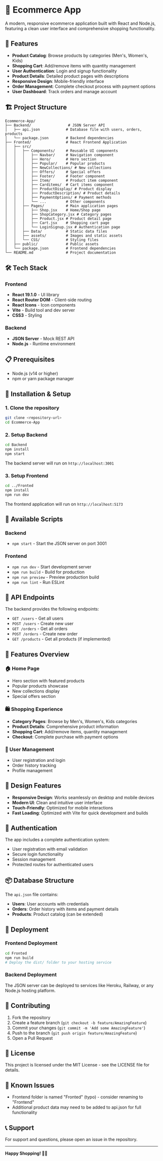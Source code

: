 # 🛒 Ecommerce App

A modern, responsive ecommerce application built with React and Node.js, featuring a clean user interface and comprehensive shopping functionality.

## 🚀 Features

- **Product Catalog**: Browse products by categories (Men's, Women's, Kids)
- **Shopping Cart**: Add/remove items with quantity management
- **User Authentication**: Login and signup functionality
- **Product Details**: Detailed product pages with descriptions
- **Responsive Design**: Mobile-friendly interface
- **Order Management**: Complete checkout process with payment options
- **User Dashboard**: Track orders and manage account

## 🏗️ Project Structure

```
Ecommerce-App/
├── Backend/                 # JSON Server API
│   ├── api.json            # Database file with users, orders, products
│   └── package.json        # Backend dependencies
├── Fronted/                # React Frontend Application
│   ├── src/
│   │   ├── Components/     # Reusable UI components
│   │   │   ├── Navbar/     # Navigation component
│   │   │   ├── Hero/       # Hero section
│   │   │   ├── Popular/    # Popular products
│   │   │   ├── NewCollections/ # New collections
│   │   │   ├── Offers/     # Special offers
│   │   │   ├── Footer/     # Footer component
│   │   │   ├── Item/       # Product item component
│   │   │   ├── Carditems/  # Cart items component
│   │   │   ├── ProductDisplay/ # Product display
│   │   │   ├── ProductDescription/ # Product details
│   │   │   ├── PaymentOptions/ # Payment methods
│   │   │   └── ...         # Other components
│   │   ├── Pages/          # Main application pages
│   │   │   ├── Shop.jsx    # Home/Shop page
│   │   │   ├── ShopCategory.jsx # Category pages
│   │   │   ├── Product.jsx # Product detail page
│   │   │   ├── Cart.jsx    # Shopping cart page
│   │   │   └── LoginSignup.jsx # Authentication page
│   │   ├── Data/           # Static data files
│   │   ├── assets/         # Images and static assets
│   │   └── CSS/            # Styling files
│   ├── public/             # Public assets
│   └── package.json        # Frontend dependencies
└── README.md               # Project documentation
```

## 🛠️ Tech Stack

### Frontend
- **React 19.1.0** - UI library
- **React Router DOM** - Client-side routing
- **React Icons** - Icon components
- **Vite** - Build tool and dev server
- **CSS3** - Styling

### Backend
- **JSON Server** - Mock REST API
- **Node.js** - Runtime environment

## 📋 Prerequisites

- Node.js (v14 or higher)
- npm or yarn package manager

## 🚀 Installation & Setup

### 1. Clone the repository
```bash
git clone <repository-url>
cd Ecommerce-App
```

### 2. Setup Backend
```bash
cd Backend
npm install
npm start
```
The backend server will run on `http://localhost:3001`

### 3. Setup Frontend
```bash
cd ../Fronted
npm install
npm run dev
```
The frontend application will run on `http://localhost:5173`

## 🎯 Available Scripts

### Backend
- `npm start` - Start the JSON server on port 3001

### Frontend
- `npm run dev` - Start development server
- `npm run build` - Build for production
- `npm run preview` - Preview production build
- `npm run lint` - Run ESLint

## 🔧 API Endpoints

The backend provides the following endpoints:

- `GET /users` - Get all users
- `POST /users` - Create new user
- `GET /orders` - Get all orders
- `POST /orders` - Create new order
- `GET /products` - Get all products (if implemented)

## 📱 Features Overview

### 🏠 Home Page
- Hero section with featured products
- Popular products showcase
- New collections display
- Special offers section

### 🛍️ Shopping Experience
- **Category Pages**: Browse by Men's, Women's, Kids categories
- **Product Details**: Comprehensive product information
- **Shopping Cart**: Add/remove items, quantity management
- **Checkout**: Complete purchase with payment options

### 👤 User Management
- User registration and login
- Order history tracking
- Profile management

## 🎨 Design Features

- **Responsive Design**: Works seamlessly on desktop and mobile devices
- **Modern UI**: Clean and intuitive user interface
- **Touch-Friendly**: Optimized for mobile interactions
- **Fast Loading**: Optimized with Vite for quick development and builds

## 🔐 Authentication

The app includes a complete authentication system:
- User registration with email validation
- Secure login functionality
- Session management
- Protected routes for authenticated users

## 📦 Database Structure

The `api.json` file contains:
- **Users**: User accounts with credentials
- **Orders**: Order history with items and payment details
- **Products**: Product catalog (can be extended)

## 🚀 Deployment

### Frontend Deployment
```bash
cd Fronted
npm run build
# Deploy the dist/ folder to your hosting service
```

### Backend Deployment
The JSON server can be deployed to services like Heroku, Railway, or any Node.js hosting platform.

## 🤝 Contributing

1. Fork the repository
2. Create a feature branch (`git checkout -b feature/AmazingFeature`)
3. Commit your changes (`git commit -m 'Add some AmazingFeature'`)
4. Push to the branch (`git push origin feature/AmazingFeature`)
5. Open a Pull Request

## 📝 License

This project is licensed under the MIT License - see the LICENSE file for details.

## 🐛 Known Issues

- Frontend folder is named "Fronted" (typo) - consider renaming to "Frontend"
- Additional product data may need to be added to api.json for full functionality

## 📞 Support

For support and questions, please open an issue in the repository.

---

**Happy Shopping! 🛒✨**
